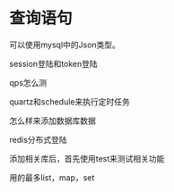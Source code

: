 # 查询语句

可以使用mysql中的Json类型。



session登陆和token登陆



qps怎么测



quartz和schedule来执行定时任务



怎么样来添加数据库数据



redis分布式登陆



添加相关库后，首先使用test来测试相关功能



用的最多list，map，set